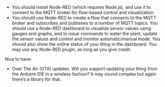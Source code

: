 * You should install Node-RED (which requires Node.js), and use it to connect to the MQTT broker for flow-based control and visualization.
* You should use Node-RED to create a flow that connects to the MQTT broker and subscribes and publishes to a number of MQTT topics. You should use a Node-RED dashboard to visualize sensor values using gauges and graphs, and to issue commands to water the plant, update the sensor values and control and monitor automatic/manual mode. You should also show the online status of your thing in the dashboard. You may use any Node-RED plugin, as long as you give credit.

Nice to have:
* Over The Air (OTA) updates. Will you support updating your thing from the Arduino IDE in a wireless fashion? It may sound complex but again there’s a library for that.